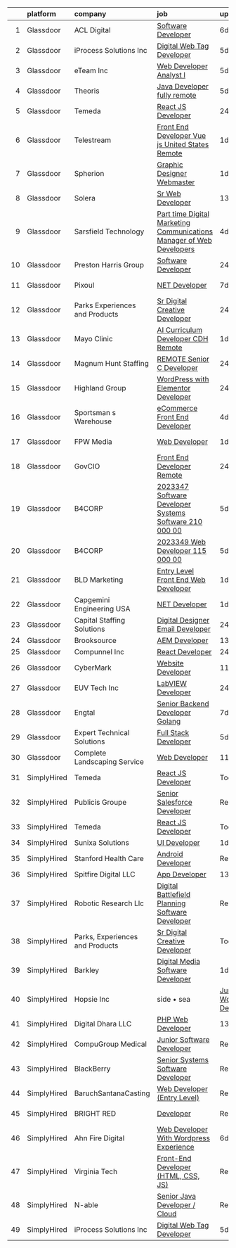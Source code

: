 

|    | platform    | company                         | job                                                                                                                                                                                                                                                                                                                                                                                                                                                                                                                                                                                                                                                                                                                                                                                                                                                                                                             | update_time   | location                 |
|---:|:------------|:--------------------------------|:----------------------------------------------------------------------------------------------------------------------------------------------------------------------------------------------------------------------------------------------------------------------------------------------------------------------------------------------------------------------------------------------------------------------------------------------------------------------------------------------------------------------------------------------------------------------------------------------------------------------------------------------------------------------------------------------------------------------------------------------------------------------------------------------------------------------------------------------------------------------------------------------------------------|:--------------|:-------------------------|
|  1 | Glassdoor   | ACL Digital                     | [Software Developer](https://www.glassdoor.com/partner/jobListing.htm?pos=127&ao=1110586&s=58&guid=000001821a5cdde4ac676ed00c70cc4b&src=GD_JOB_AD&t=SR&vt=w&ea=1&cs=1_b34d316f&cb=1658299670374&jobListingId=1008002706274&cpc=2CAED5C921A5F994&jrtk=3-0-1g8d5pnhc2i7e001-1g8d5pnhti7lr800-cad7520405ef5c2d--6NYlbfkN0Aba5oU64R_O9Kj8y6RMdSSFXuPwn88DcWu9IRDlipDHjxHIIFB0atBqVJ04z1yB3_hwKs7PPcPK15F74wV5vkefRIa5TYBsYqwCJdfIcj1W9zScXkJHKCAiUjR8c_dXd-wwzRKlktDcZUPPEp5iXKin4Lb0g5xQSuvR9-yrJdyYZ8XhDDSqEUP5Kelyvw0bcMKlxx-U7yA7Ie_tQjEMFkHwIR_qDCHwALDV0FJM_Ud4XKAXrzMT2TVsg6SdQflSuGA2uhoMBNiCcqzNDV3UyHLN2tr7XU_NYi-yx9KxnQ9ankIMrnfLfTbFtllBgBLIhvPfYgfizAK3P8bvTpqWAJXDmxqXv8U-2PsNbPnegckFCjFohf8gHlUSRflEOQuApHo0Wsi4B0map9jreBNVHAGrJgIfbknQeG_O9A1PtMKn-uWrH_ET89qokD1K6mrmGHbboK2LXho0976GSAL5zrTDneYH_yNFxB6Pdk3V_zSEjT8cSmGYSRy)                                                                   | 6d            | San Diego, CA            |
|  2 | Glassdoor   | iProcess Solutions Inc          | [Digital Web Tag Developer](https://www.glassdoor.com/partner/jobListing.htm?pos=106&ao=1110586&s=58&guid=000001821a5cdde4ac676ed00c70cc4b&src=GD_JOB_AD&t=SR&vt=w&ea=1&cs=1_b318e827&cb=1658299670371&jobListingId=1008005589210&cpc=451933188B21919D&jrtk=3-0-1g8d5pnhc2i7e001-1g8d5pnhti7lr800-6f2f956706916ac8--6NYlbfkN0ClXMdOKzxJKhZloQKlG1Cz8q_DAteW5cnw8SKM30nsF7L_OYcQ_BEykclkkl4lTMiQeHvrkdvvz2NXatLE8YGyKZkGl7W2MaOtlXVFUKnJsUnz0Q39Vf8D3GCvIZcqExNSAV6Awpi4LBPPWtyCtKZSEesWJNxU81XOlcIj3e1RRgkVx3z8wF0uNRKt6bslm6kbCc2rlroXV_JRdovNQ2Q77JQjmTselOpCUQjA3TWwuest-8IvsLnanxxqykwAIsugrWBTL1wQHwYQQjO7_FqZaLudIbENzrg7uSNiAJnigNYmZIaMehNXuWx1wSnhRRdlJODOqUfCOptgnJkBQTs9r8u7vKyPQvfSt13yJz5dkQpWHYES0oAqhnlGNL1nMf4lk7GytaZcqaeYPDbgH-cqx5JxUDl5p_dsix7PR3iyI2VE-3yIE1WrtIkT9tC0GuSjNi-ne9fNMy0hoxfzDTBFy6zBlpDvQFYmonprN94ym5RyEmFQfZsMTFa7nseuSZrcCESJXJG3lA%3D%3D)                                | 5d            | Remote                   |
|  3 | Glassdoor   | eTeam Inc                       | [Web Developer Analyst I](https://www.glassdoor.com/partner/jobListing.htm?pos=123&ao=1110586&s=58&guid=000001821a5cdde4ac676ed00c70cc4b&src=GD_JOB_AD&t=SR&vt=w&ea=1&cs=1_eb78a724&cb=1658299670374&jobListingId=1008005662591&cpc=2CAED5C921A5F994&jrtk=3-0-1g8d5pnhc2i7e001-1g8d5pnhti7lr800-7803756bece58d6e--6NYlbfkN0BrebvuryEatuNHUHZCAQUz0OnV0ltSPb-mADEOcHGVouHTChdV6l5pkFLEBsF1y4aoCylof6HQj-as2JC6_sB6CWIRrwB2jKL-J8jlxHx-oqnflV8pgu-ufdcNFPRSqAA5jtPphQqS2kYLtRhuFNv0LyvK3pUHRg-5mBNCoODPMlGnoQZyoYMsbTu5Hnew2IiJ0P_usvPzhVjv2Bq05JdjAgsP0-7IRLPOd8c-e4bb6NlEX-2LWkpQ15Pdoq38OjT_koqMBPjtOMJCtXhwqadoobFvl14-sOkhAqGj-aqK4W72pmJYMKWEn3pBpck3VQngGP7lOtoMshO8wKjKFTt0lzsBGd1Nlv3PAqR3iNcm5LZeBsctpjAFeMFs-NuJX0jet2dw1N3amUTGZqn1xUbVy9Tv0IkwPuaUWF6BdiNfws_4TdnTG80Spf20DBW3SREL7JX3yqOZg_YjJ37PplCgBKIS74-DUzNMj8iK-lK5HA4PzwuvCuR8Y1YSPzhRFuNSZFHpgxZqrg%3D%3D)                                  | 5d            | Remote                   |
|  4 | Glassdoor   | Theoris                         | [Java Developer  fully remote ](https://www.glassdoor.com/partner/jobListing.htm?pos=105&ao=1110586&s=58&guid=000001821a5cdde4ac676ed00c70cc4b&src=GD_JOB_AD&t=SR&vt=w&ea=1&cs=1_e86e0644&cb=1658299670371&jobListingId=1008005822716&cpc=BD04BF404FBE42C1&jrtk=3-0-1g8d5pnhc2i7e001-1g8d5pnhti7lr800-f148ddc4f6b0c47e--6NYlbfkN0AuVyNWoyfcort95du_hyKarMpPqm7vaue81pyD6fIrVf6m763SlAWkQ33GgIZXoL45w6Ow38awPUJp4ONleBMWjy1WwvctkFUDfuFAMA75dQMrf5mRPjvT67pDovKQ9es1Nx-3qO97iE0PGSaOz9r7HPGTkJ2XlmUuFxv10cGm0nCm7gb5x-3UaA1023rhZ62vjmnjwH5cyGEzAiAyXBEIw8DF-PhID9qVioa2vSbhEE0HBLY3Y8QcmgoVYc--E3xN8jVBD_Ez3CzBBowSk26WsOSVobbFtEnh22Kl_NJsU6a6efLFTVxRULoPEVPtmSC6wZpjtWumWNZv9ZXwa33W7nBdL_t29ozZ8VtT2ONIpppvJJlGE5SGUc-jrPrv1V5CDgN9us6xDefh23qO0-N-Fb72KRdHgKzxDFy7hBPxXjOpR2mrGISe5C3mqrBoyoH7PR8hYwruEdZUy4L_yv9KxgO9c5Fgygeqv3FZklq6SWJ0WvfHI-be6e_c9MAzRaOjhJUJI5VO4ZcLHy5EzNSP)                        | 5d            | Remote                   |
|  5 | Glassdoor   | Temeda                          | [React JS Developer](https://www.glassdoor.com/partner/jobListing.htm?pos=101&ao=1110586&s=58&guid=000001821a5cdde4ac676ed00c70cc4b&src=GD_JOB_AD&t=SR&vt=w&ea=1&cs=1_1ad33da5&cb=1658299670370&jobListingId=1008015128299&cpc=3E251C7E648E8D76&jrtk=3-0-1g8d5pnhc2i7e001-1g8d5pnhti7lr800-7fea6778d8d634a4--6NYlbfkN0Cdyrb_-SYpjIsC7ShR4LTJruqxAexHI1Km_0W0EzpI0e4uRdYa2eAJs8btTIGmOfMYc0AIGm1oGji9xCD_BIfjoFv7WrSOeX04XFZio3b7X4jjRm4uKTkf2ibFdnFKK902wGA0oBE-4UXjpik8-xCwjIHvwxFNbNLLssPWUSLM7bGAS16chLfRc3-ChYnq_dSk-AwYPW9CeIfSuzZnDQi0fGSSquSHSA2QUOpND82PjYkCA5WM8PMlWNdPvYYJV3uM2dlKsE9DyD22e5qAGHJRYqzE9KAlKfTAkNixtqOIa_mNjhSEFB30ItjNdlXQlB_3__-8W-fF3TtAQ3O2K6jopl2KMLKW0wajyF-XG1KHYlil8M4yYPV3q4A1e9gZHOKSu_4YmGhyF_AOv_iqkRuSIGvQ7G9ePTKy5yzjlev6UNqJH1pSmyOb91rbGOeki6NJa8avP_V_Vk-MAXDIB016DMb-lvkmmvLa4l8tkN_i8s-SRXlLgpDC_kwOAY747JqMoSDIYwjYsA%3D%3D)                                       | 24h           | Remote                   |
|  6 | Glassdoor   | Telestream                      | [Front End Developer   Vue js   United States  Remote](https://www.glassdoor.com/partner/jobListing.htm?pos=110&ao=1110586&s=58&guid=000001821a5cdde4ac676ed00c70cc4b&src=GD_JOB_AD&t=SR&vt=w&ea=1&cs=1_fd85583d&cb=1658299670372&jobListingId=1008011741176&cpc=1CBFC3E34E2A31FF&jrtk=3-0-1g8d5pnhc2i7e001-1g8d5pnhti7lr800-6701ce8eae1a98c8--6NYlbfkN0CnvnrZV6i1JGX1yqycrBVKxG_QbmFGo1hJvaAPDrdCVUf_MFWax3wvN6mRG-EjruZVDD9lyBybnIqCh0HBZqgLJrwCsFCWxCwjx8q0v8td_BK3sKCzxmD2W09qopwivollg7jHY3wJT0nGD1HCuXxOr4CqjI0LNP3LydHRtwmdmKrbKXEDLq1GVL27qGslKMOlwlUIP8mo0YcOq5CZdAMJkg7vkpIhwYUH2Uv6P8MM08klfAoFoFUmrBcOyGdgbdDem_hbOXXKKC88z1umGyirGsrxmWYZXEzGI5dXz-WOKyY74GPRkMTbB4tCig1jla1UA7dwGk8U6xXYIh5IPkuseabn7MakifWLW9GfAlUjhGxJvNC4Th_O-HbLIBAnwLv6-SWAcWvzOz86vnJJ_2rwLTHLoDfQ4Uq6khtQDI-bjjyFvK_eLt9IF9e5u7QvfuYwlvJjjzeIxJZZ_RPQCI3oBx_EMN8kncwVID75nUKFg_xS2l6_B29VM5Zw2gS3jFk%3D)                   | 1d            | Remote                   |
|  7 | Glassdoor   | Spherion                        | [Graphic Designer Webmaster](https://www.glassdoor.com/partner/jobListing.htm?pos=128&ao=1110586&s=58&guid=000001821a5cdde4ac676ed00c70cc4b&src=GD_JOB_AD&t=SR&vt=w&ea=1&cs=1_50cc4646&cb=1658299670374&jobListingId=1008012218964&cpc=BAB9AA3F436D8911&jrtk=3-0-1g8d5pnhc2i7e001-1g8d5pnhti7lr800-899cd6194d7e536e--6NYlbfkN0AScrANnHgJFbylrovrk75_bYZoHSX2PRUZUzkYSLEwIg9nswHQDhRmx4I3g7nvK_9dD2ly7NM5XaMOcjTcEnVTXCxqjnViLEvx-_rlWlU3I1tgcML9NQKYDeHpDxiSdiGz8QIv0xgHLmzGUQk7Brh3NQjSRFgvIzwPoy-iaV33j5gNj3pHSgfoSHVlUJGPPe8DLyKbVPrhAnALChvcgS7yC5scEFm-rB08YvsG5hFhbqgp0blQhnP8Q99cCYf4HllDNV9I3GujPdVpNhaYVKkpQyZNwEd6XWSNN9LGAgoBDR3ZKsHQYqjJkePtsb29KpniPs1fL1wheYV444XUBnw2N-wYHTVdV5YumulOCRDZHMDElvx2wz1WtcJvlYSQFepnU-1HlrH0F-xVJIB-xs7vPAhapXIp_97_VOjURViJyr-V9q5D7DsbWPuyAEO9Ul-p71kMo4uZLjEM2AQ3re6DaPIW8mRqX2DdJJcS35c-hh5Sg5nrxgLL5dbQfnCS6BAPMZBrmuyi9c2T9zO5zPzk)                           | 1d            | Reading, PA              |
|  8 | Glassdoor   | Solera                          | [Sr  Web Developer](https://www.glassdoor.com/partner/jobListing.htm?pos=107&ao=1110586&s=58&guid=000001821a5cdde4ac676ed00c70cc4b&src=GD_JOB_AD&t=SR&vt=w&ea=1&cs=1_6ffc4f7e&cb=1658299670372&jobListingId=1007987446022&cpc=883DC43018083D9A&jrtk=3-0-1g8d5pnhc2i7e001-1g8d5pnhti7lr800-5b7389fbfefaa543--6NYlbfkN0BnmdtavHRRVmL08UDBmNWRj7xuEAUBRrfZsImji_OO5zKZ3dv2WOds_2guY21y8Ac1XUAqFgfLFtDHWRw6Mt8HzfzevIuBNSKZu6WOeBKRsaI5wUgk5Wqz16orwFls3qb2IwbXtMdyIHE4SsTjqHAFwPbdjKjC6DqpoNyMXzydz2DiA0x2EvStTH1O4En9T7om_LLFXNdIaWaQHNyt2NomOxsPcedIbOYCDJramf1w0vmNw6Bbn7aq234_WjHTLNe3RthYtwMm66PykAVmnBCSxsalc6lLdIEpE0j0Rd83MfPSycxSUOLulT3WGRvncRaXSaFKqVYIIZrbT0aTEeQTLmRBoRdREN7ogCk7HeX4AQW4OrHUPW2jIpb5IM4_MvQdX2sTAEJUvimJVJVjvSU1VtzKm8kySXbpTqs3Ngo-iDfnAssfoA8CeWi8I0f8q_Jbdc0vTDa6-TXCtMrDM5anl_rpURJFPlGMwI4w8vX7r6Wk99IsULw8UJz7NVt8BUw%3D)                                                      | 13d           | Remote                   |
|  9 | Glassdoor   | Sarsfield Technology            | [Part time Digital Marketing  Communications  Manager of Web Developers](https://www.glassdoor.com/partner/jobListing.htm?pos=119&ao=1110586&s=58&guid=000001821a5cdde4ac676ed00c70cc4b&src=GD_JOB_AD&t=SR&vt=w&ea=1&cs=1_acd32820&cb=1658299670374&jobListingId=1008007879843&cpc=C4A69CCDBB3B9599&jrtk=3-0-1g8d5pnhc2i7e001-1g8d5pnhti7lr800-f33710e5bbf2b381--6NYlbfkN0DrN2vAHzTYW0-tITaspRABERJ4u5KIVbAeGUWsVkg9JREm3FT5BlTrJQN5oPr-4gUHnTxj0gA2jWlPAxCfrLGaoio9JeOQCH-2_NQVpWj8dpp2iyPo-v6YB7-oRcjaHz2tH1zo21q7VTfc97qOegYijR6eWbdP6m7ZxPUtZZIb07yXrpBF-nFKYkAgil42NAN3-hzbO0WguHbv-5YFfKDrYwSSp5SMpL1wffk7S8MWlOnA5VxWRf2cn6rHv49lPPuKA04qBFJqtisrnYLW6NDqO0O_4TdgkZwPT0JkdhUpKG64SlE2S1Ad749n_ePFkUOb1Mlq6Xsb0Ei9v1y0hx0gtUged7aKWv3ZkTF7BdQ6yLzoCyzcBqEPZNKApxrqJMYBiil9DbusjLP1SKUxqkL-DWGpTDgRuP6mU-zvlTkxEAFunLBHunmYTDREAfsw_II15jGPI2wXRBF99jSKck6VAsrzaosYmm6xEYdQmd51UEPLhPwV5L0f)               | 4d            | Remote                   |
| 10 | Glassdoor   | Preston Harris Group            | [Software Developer](https://www.glassdoor.com/partner/jobListing.htm?pos=122&ao=1110586&s=58&guid=000001821a5cdde4ac676ed00c70cc4b&src=GD_JOB_AD&t=SR&vt=w&ea=1&cs=1_f6a52ef2&cb=1658299670374&jobListingId=1008015046725&cpc=AF8BC9077DDDE68D&jrtk=3-0-1g8d5pnhc2i7e001-1g8d5pnhti7lr800-c119dcaeab9a2fce--6NYlbfkN0AUEe9vgu1yqihqKtXwrKzEg35NUVCbUWKu4QC1ZtAB0pLkYp_FP3KmKegUHUZ5QMf_gayNr4Z4AsMiDG1_ES0lygf2Ivm9TTF71yuzDDs1H0at7Oucxcx7cg--N-0Xpc96FLsGQEMRMKI75cG-RpKhXTuQ8_VlLaH9-LBBxalWs49aZnVoUyTF_wTVh-mRexPkrfo0sG-RyCZADimpVG9Q53N_jNLUYGqLRj4aAuqJW-CabiPF75Ew94C868yl8yyDKi2AZmRmzGuWrCFrP7CrB6HbckZPjiSybidk9YmMdmHFPHZeK6QUFx9mOZ-cRBPU4QcriYUKgtaJ9I5RsXHdpsOIg9MwL4l3prgbnR34QCyAl17P_UjAKNh4ZzdBVLCIKo7mECtu1wugMyYoKqK_9vJCudcF0l8X9aeUiIsDKMECGxqd0mNX-Oszms7akDe2E2c589PyAaDTBnec002FGf0eiR9mUAEQL1vdQoLtj_hpIAqsmxMSU5ot_CMPxOWP_C5P6UvF8wPfFgQ-GQWHOgw4cdCQgDc%3D)                     | 24h           | Newark, NJ               |
| 11 | Glassdoor   | Pixoul                          | [ NET Developer](https://www.glassdoor.com/partner/jobListing.htm?pos=114&ao=1110586&s=58&guid=000001821a5cdde4ac676ed00c70cc4b&src=GD_JOB_AD&t=SR&vt=w&ea=1&cs=1_e99078d8&cb=1658299670373&jobListingId=1008000736160&cpc=853DEF62E69EE75B&jrtk=3-0-1g8d5pnhc2i7e001-1g8d5pnhti7lr800-a1c357e613ff1f2c--6NYlbfkN0DkuNNc9jtp8Paa5ic1vcdzrE97PDvQxS5P2e8AiHduyW_w4tDv6XMzs3_gZDgS5QB1VLbaiLy7oeeEkAy_zDLbLa2f92SixXGDKGps72PAj71fb-D3GXkj_-pHnSkxkoXwN4aAZ-uL40vPcF83pVw3jsG64EhraHaTE58vFtb1sGLMJT-uxYvvm09WKRcIZ98Woi2AvJYw_TNl6DurAtF7_FeGWatULQpibigG3gtNvjAiizfOyRXJbuXnwpu4tKGq2QzTc8w69uzEBFTo8vYoiy2CwTvojZ5PBO0Tl6Zdu7VnAwtlYnl09r2gFkm32HTPkBXn0j928lCrHeJXe8ITfiUacTmJOCWs7yKZNaL7l66ZXyvHJsLXPw7z4CwDRTOnAUotwaqhZK_7fhD_bkKDVEjq2gM7BF1cMenamCvJqn-uZGfc07j8j8ivJw4u5oKxqQWSrSkdyIIhrwFAXYpKOArC8dgzzlvjgghdU365VS-T63hs8Xs_YlX0iIkMrQo%3D)                                                         | 7d            | Bonita Springs, FL       |
| 12 | Glassdoor   | Parks  Experiences and Products | [Sr Digital Creative Developer](https://www.glassdoor.com/partner/jobListing.htm?pos=102&ao=1110586&s=58&guid=000001821a5cdde4ac676ed00c70cc4b&src=GD_JOB_AD&t=SR&vt=w&cs=1_daddab9c&cb=1658299670370&jobListingId=1008014590490&cpc=BD04BF404FBE42C1&jrtk=3-0-1g8d5pnhc2i7e001-1g8d5pnhti7lr800-5a464a066e043e27--6NYlbfkN0DAFTyt7pbDCC2JPO79CSdi1dIb81yjczP5qsKcZIxgiRd1qisRd4re16D_VG3-wzWhZI6mBk9tanzQyF3HQifj-JxA_0YgTwnDD_sIhjDjwWdl67Bk0JRGgeX0Jex6y1T6Bok19n1yphX-5HBDJL92O-kZAT6CFrpZXQ7nrYI_0zkwJSYdfetAR4Lp3Fdv6fLlNz9Tek2p-gvJOV9iovBd16Jh20vx4A1KR7X23B3dwNXVBqR9PcbPQ00CX-F2GIfwWUBS62Qfm9jJ4XPDJtpk-UeJNdIO9QE1kPr2UruAO3LRsRVcL4RKyr_Cs0X66NvDpm_VuN_W1C2BezF8FtLq5vTIRmFQX_fR5N4-6KWhoQ_u38cqrLigdg8HurB1EuKAhxb9G77JJ57s13SI2YsirpJDUxKi7umod_QaI-GDfdNwVCYNHkTNRXG8HI0HqD3AfMj5UXnqsWUdde83k-0S)                                                                                             | 24h           | Celebration, FL          |
| 13 | Glassdoor   | Mayo Clinic                     | [AI Curriculum Developer   CDH   Remote](https://www.glassdoor.com/partner/jobListing.htm?pos=108&ao=1110586&s=58&guid=000001821a5cdde4ac676ed00c70cc4b&src=GD_JOB_AD&t=SR&vt=w&cs=1_3f06a31b&cb=1658299670371&jobListingId=1008011738485&cpc=9C2286EA3771AAF6&jrtk=3-0-1g8d5pnhc2i7e001-1g8d5pnhti7lr800-059785edf06ed30f--6NYlbfkN0DAEceP-M7Shj5_gfKRzkCBllP1lnjH5WM5gyIsLK1tG5I7LeeaiVBc2NmkugE2pFDZXRVeLOfv0IZDpPIxikmR0Q1BC3eU0YfALF3CRTvU4U8EA9bf5p_mBZzQi80c2pC2VhrFTzFe7NoVcR4rr20gcBhKsh03Ps99NGLg-T2OvNj0dg5XycfUH8HJmmD362qc-4Q_sELm4LnRgAa4B62xZxkNmZPFN2lVr3A8pnvAH5H8FsrlVEuX96xSCRRrVS7l2--81apQ-HkDobcMAA8nzJoHSMafPdvzozqnCXtiK0WVMzznVOMdgQheK0dQG5Dgq1B3AuVJS7bkspMk7tgXhUIniOBrVKgl223ZSqYl_MHyrgbuS6s_E0U-nBYizar924S-gps74CmAdZ2_ip7PUyrOlA6HC9qop9JZHvllTWbuZST4obja)                                                                                                                    | 1d            | Rochester, MN            |
| 14 | Glassdoor   | Magnum Hunt Staffing            | [REMOTE Senior C   Developer](https://www.glassdoor.com/partner/jobListing.htm?pos=124&ao=1110586&s=58&guid=000001821a5cdde4ac676ed00c70cc4b&src=GD_JOB_AD&t=SR&vt=w&ea=1&cs=1_70855ab6&cb=1658299670374&jobListingId=1008015552607&cpc=3164FDD6030E246B&jrtk=3-0-1g8d5pnhc2i7e001-1g8d5pnhti7lr800-c36f2ac2615785ac--6NYlbfkN0ApPMyXrjGHNZ4HOtR5bp3hW7-r3UAVomwaSEEjEZthejiI2GQgKcRzJIHTMzzObO_zg78D84URkOlx_95LvsqpQuI_RSfLqH4PpY2fZGWg_bL10E685IXqeHxPAeY3gPtaU4PsmpX0_m0nUQPthk81LhY7LuJ2nOOSU0U7nyY2Y75QtsfdrG6dweWMcpUMZ4qWh1GxipYnWots3RId2s9Ehwym3MF-5y2Rcfq-3eZr5oWRQTGZmbIRLLriKNu5h-2KtbUzbw26DsMiDr_0AFNiDnxNVailTM0v1I3oSyS9jBagT4akI2GkGC28HzMd1a9ECzbRE7d8qovN0KOUKAMF3Wgf9by1m-BSpsyt5UgqRrDL3k_F9VwSVGhH15RVdrb0iHwjvWHhqGqmixf57YpxuEKq5pCk1kPI6pVMfglo_Df2q-s8ZPSCz9snzzl9K07yedLZ1UmqGop3Zc1St0l2Djd4kpHxM3xZ0YkBVhecoy-terecDyKiRPdJPyaaLA-xe1Cjf55JPE-q-gss7ihE)                          | 24h           | Remote                   |
| 15 | Glassdoor   | Highland Group                  | [WordPress with Elementor Developer](https://www.glassdoor.com/partner/jobListing.htm?pos=103&ao=1110586&s=58&guid=000001821a5cdde4ac676ed00c70cc4b&src=GD_JOB_AD&t=SR&vt=w&ea=1&cs=1_c7291be0&cb=1658299670371&jobListingId=1008015130231&cpc=6F63F679962D6B30&jrtk=3-0-1g8d5pnhc2i7e001-1g8d5pnhti7lr800-ef4eac0d25356d1d--6NYlbfkN0CjruJIui4wqNxsWF-wbwb2vDtrW__z22wH44cEyAWwi4L8pzFpccCCg1JrNIE0b0rsnk-QZv53zo6LwWlgitva6B6NXC7dZw2rhjcsjjrZW63WFTjLYo2ZrPSQv4shV4dkbc1ya8X6BXKsGvH1tLZfVe_jd4FG1l_tuVK2vs0quqSL59PxXtYwEhjrfFcwmvTMyYRAB-IenFiSff1gj6iG8sGtET7tac6V6pQIPKaz52Jgz8eA6V9z4MwsWFReKE9SJcwVnKPq1ZDTVh6Z6OV1V3UYwJCUFn9O5h-F0ZQg2ug6lKvfD-0RHO7CTgFvvVLeiBWMUg4Uk5gUkxn0pe8RLdfRbyJTiYa_upZedmnYFTBj6jjF7Faf6qtv_X5HUC-zsDafgLICpF2TEqYnmM7hE-TdPezN_h-c2d4Xmo6-cOu_CMruJ_BR6AyiURo1bIMQMYbhAchO9ovN3wYyLn14_DbokhEtphRJBvsL930E6vYsVcFh1KL9dn16NONjfspssGWolV9lNA%3D%3D)                       | 24h           | Grand Rapids, MI         |
| 16 | Glassdoor   | Sportsman s Warehouse           | [eCommerce Front End Developer](https://www.glassdoor.com/partner/jobListing.htm?pos=117&ao=1110586&s=58&guid=000001821a5cdde4ac676ed00c70cc4b&src=GD_JOB_AD&t=SR&vt=w&ea=1&cs=1_d3507ea0&cb=1658299670373&jobListingId=1008008436431&cpc=FDA93C03AE7AED37&jrtk=3-0-1g8d5pnhc2i7e001-1g8d5pnhti7lr800-d84ac5baf96003e5--6NYlbfkN0DKUHrRshtf2Z2flxcw5_URZx8pLRlktozv2mDSF377pEgw6BGmYB_XFGd6Z538vghxPXASPuNCE4iQldjYftja35ZFdKUf0wmk-WNi2DWDF9fYgy26u_LP1HXUn3HAQDPzXr51VwIaTdnVszHY7R6xyfx5Q9ovREnzPqIewEZ3B6VIcdqnuEg-WM32D83jN_7YVX92I4osScJR3h7VMj3ZdWqrMlL-qn5VMOhEsV096ce74g2k_X272j-DSTJnZCwqeS-SwLExcl3EgNON4SU51_MV-VM1EW2H-k4NH_jGq5rK10Rxmaa24fpQ5_Qegl6r_7PcYoL4DOWwS0FsJTI0K3zr56jhIaOOp3yiPtdw2Fe4Mw50I93et_VjuY9SSDiAzM4j9--RPMagXNs8QOasH87ey_gFipB2OpKOqziVFI7ze4MUGuFBANGTncRlhnhDI-j9o7UQ_2Q1qnSBqX4USYUZxWIIkQCkRXVFVTCWVtxAPzXY-Cljtk6dw5Hxil8pdDvHehyxWA%3D%3D)                            | 4d            | West Jordan, UT          |
| 17 | Glassdoor   | FPW Media                       | [Web Developer](https://www.glassdoor.com/partner/jobListing.htm?pos=112&ao=1110586&s=58&guid=000001821a5cdde4ac676ed00c70cc4b&src=GD_JOB_AD&t=SR&vt=w&ea=1&cs=1_99d1adf3&cb=1658299670373&jobListingId=1008012300630&cpc=B576E40E3A51D23B&jrtk=3-0-1g8d5pnhc2i7e001-1g8d5pnhti7lr800-698f59ed5e0a87ea--6NYlbfkN0Bo_CM2a8GgFIiw_-9fb5ug3xmG_MFCzpxBl7ntROtVZVdEVkOeNu6_Ebv9sqRtnMm_y0JPbqHRluum5nuieu2K_PvMQbBz4GLEgEA6XzVf4qVt9qWNLjWsT5sCaouE_6pw7WiyTU80b_P6aXEbnim98d79oO7WORVOBbxzFC4MlPBAT5HM8wTLBLipzb2_UL0nQc05QcNEREe9yA7QBKeBnMMffe3YDfeaKolRi_uD9QyBo_U-PmVZB6bXHY-D5331ZNejSF44b6-qaN4_80jVEVgXZVp6mNIMGMdoethCBOtx-3DfHRBdiB9GsuL2h0VjqwcnwQemYTdGGLeiFvlgMnS8hK5QBgovOdhiSLyvWNOuvimIyLMJEzjSQSmC4LgKXexwHsqMnlPAAeUvZrNsPZQnzGw2l_QT11qEEtzxRRl6ZhsQ9X8aYnVmNdOKLGsDzd7yALp6beC-MspoAGEMzqboZqQtd9Y-HyMHyjnOOObLGveHOM3BUGStNvRlZoQ%3D)                                                          | 1d            | Springfield, OR          |
| 18 | Glassdoor   | GovCIO                          | [Front End Developer  Remote ](https://www.glassdoor.com/partner/jobListing.htm?pos=115&ao=1110586&s=58&guid=000001821a5cdde4ac676ed00c70cc4b&src=GD_JOB_AD&t=SR&vt=w&cs=1_6ebccd96&cb=1658299670373&jobListingId=1008015854953&cpc=4B86475FAF393599&jrtk=3-0-1g8d5pnhc2i7e001-1g8d5pnhti7lr800-667f69020e3d3f33--6NYlbfkN0A1nvzNsvV4qyCy1GhW1Freg0uBINZ7OaZ-2zU4Ex1TXTqzZBkkuwHUK3v8PptU9X-chATu1Oe0lyNZrwwtyR2aLt-xGQ9VhflCuJKOg858vGoV6IjMjf6pfVcf0U6yAv65os1g5077xqGC6gdld44ixsxwlB56NjRO4yktcgzz4pAtXFoDQNh06j1AcA_0dQKvsygGl2kR5faaOI35p1KqjQpQJjb0XwmK-TpfkASdlcBdeAK03LjUEvK1c7uCop_0R5cBM9pffcTld8WbxQcJbPsrqsU5J8jC9WROgGLZL5ErgDtHfOn1SJL6DKqBvaBCI2kuEUOvxb9lWCAUAayVDQXZBDG3ZKuVnl_86AyhWZaxKR1XHLgFk8MhWOc89MK6wqVTQxG2Uvszh_Ki5I2HC7XnD7z8HOUtvWrlfLF0xjLhDl4ZbN70cFMmlMRe26X1J91R6uObQNP8k0Znzxfote5iefbYiP_maBryo3VJIBETxoMFz78Y8yXqzrdDzm5DelDxnc5OOg%3D%3D)                                  | 24h           | Fairfax, VA              |
| 19 | Glassdoor   | B4CORP                          | [2023347 Software Developer  Systems Software   210 000 00](https://www.glassdoor.com/partner/jobListing.htm?pos=120&ao=1110586&s=58&guid=000001821a5cdde4ac676ed00c70cc4b&src=GD_JOB_AD&t=SR&vt=w&cs=1_b7ebb5ac&cb=1658299670373&jobListingId=1008006479570&cpc=47CFDC01B3F81FAC&jrtk=3-0-1g8d5pnhc2i7e001-1g8d5pnhti7lr800-00eb874690007388--6NYlbfkN0BBcNHvdcwdm3ewH9kjvka83ftEJjxlat_DdA1S80VRS6k0mxP7wnwmAsSRP66qfkx-3pDXhOYyttdqB5PgAxI6v6c7tivLq4BMrZXmQgYG1HqqJOyZh0CKA4ooDT8DjPY94UVNrn9s7WzRVwkEw9HMJe_iJEXfwdUJ4pbkFJ_kDp7V8rYG1qmLe-wHIHE43SWSRrFuFPzp1hD73JBMF_IljdyTWsm9NtVtS-z7_szsxkked_AprUtxcP9X_gkEh8Gy6R-I9TiOszEhqcKzZr2vwnUB69fSPZwREOay8FrHRaoPSfzDa4hw2d7axEQ3fcLWEoPOpP9IYau-PmeworDy-ElUtrVrxcF7wiKA9dIaLLbFaRIf7sSzZw-7MN70KG6el6hUVq6Gkr1GQrYDI8ontGBf6LttgH0JxYmLf9JMO1GufTJ1B1O-1YDh8uqsqZYbkxRbo3-R2KaVFnZCHG96K7chGmC24p55DIp4eTs-Sg2ZIYCOcknCfN8O7HsluLktRIddmDye7D96djZvGAp5) | 5d            | Dulles, VA               |
| 20 | Glassdoor   | B4CORP                          | [2023349 Web Developer  115 000 00](https://www.glassdoor.com/partner/jobListing.htm?pos=109&ao=1110586&s=58&guid=000001821a5cdde4ac676ed00c70cc4b&src=GD_JOB_AD&t=SR&vt=w&cs=1_50e96db0&cb=1658299670372&jobListingId=1008006479560&cpc=F4EED0218A761C36&jrtk=3-0-1g8d5pnhc2i7e001-1g8d5pnhti7lr800-fbdd4b4e1a2cdf18--6NYlbfkN0BBcNHvdcwdm3ewH9kjvka83ftEJjxlat_DdA1S80VRS6k0mxP7wnwmAsSRP66qfkx-3pDXhOYytuEO3ZAnUmr0v6F89JRChgeVH9UWbWZeQ3Df5UKcvEILTfeMaVxF7eTaO1Bd-ixK3_uP_4SlowSrP2f3K6cCO3f8cqfwfFIp8RKMKusWTaFVhJwcdw0VUGszm1X-W6Qep6sJdibyyYgH4sjAcdH4d0PWrzw9l75Jtid_U7IrbQdGAlWZc2KA_7LVtVxhPrQqepoSRxRDCqnjeHuwOej9AIbNDLhJJSOVeqMNzJMC1BmFapwmUzeTCStPXlg4X6HMiSrgpXoPehHF7WbrTq3DY92H_9Aw2HIL0UmO4c-UWkqfMQ10TAIUe9DK5uIgD4M_bc6ENPQmCP2SY_YpOTS_CCphDrLIcXXYI781kqZBP8c8HOC5E4CNcAzaLmw-QMkpOHsvp1VK93lrZZLJRJt5rgi587F7zGMbltl_QRmxp0Kc)                                                         | 5d            | Dulles, VA               |
| 21 | Glassdoor   | BLD Marketing                   | [Entry Level Front End Web Developer](https://www.glassdoor.com/partner/jobListing.htm?pos=111&ao=1110586&s=58&guid=000001821a5cdde4ac676ed00c70cc4b&src=GD_JOB_AD&t=SR&vt=w&ea=1&cs=1_bef64804&cb=1658299670372&jobListingId=1008012364122&cpc=AF1E4A3695F490BE&jrtk=3-0-1g8d5pnhc2i7e001-1g8d5pnhti7lr800-1c1216d69f1b04d9--6NYlbfkN0ACTeRvGRFS6hadW-07x_K1RnsIE8OdH4tufuZ5eRAiXjEXEFX9SmNejkInUHxPWSsf2gzzguh1zWrmu8OPemn-2QXMOq_mux50CsUv0S0zJDVRGqsANeCdY-nMRPYJgme20pJWtxKuiSHtlLecLpyGEtSIFS0MJY-nJZ-xdzz646Q-E_qPrDrOc-dBUAIfqNpnBJFPKIu5w124Av-YJx7Ws-zA4lQwlZS0h4m504UPCUOmuriqHKnCE17lVorKUi_e45h_cpK5JC-IYiQ73GyNlW19zEOmEm6K0ErMOhK0KeyH_aqIa1VkSG58D2hz4pwZ1G9oJJ9wjb_fTeKUk2q-nlmh7yw4GL6aXu4TxcQzkWC4lHbtFAfFkOnGLvosfVDtuQtVBf3-0cwOXlp4laaK1Sp1qlPT0cgQpb79FvQ0tpv0cwPOUBgFMhGQINfSomXhl11b-ijEz33pR8hrjw7f5zpitYakBRujnMjMIl5uaZHzKMHB0sLmWkshOQ6ABcSDnXUtMUWJmugbybzKVAyK)                  | 1d            | Bethel Park, PA          |
| 22 | Glassdoor   | Capgemini Engineering USA       | [ NET Developer](https://www.glassdoor.com/partner/jobListing.htm?pos=121&ao=1110586&s=58&guid=000001821a5cdde4ac676ed00c70cc4b&src=GD_JOB_AD&t=SR&vt=w&ea=1&cs=1_00d4f63b&cb=1658299670374&jobListingId=1008013038265&cpc=A0032DE20586B9BD&jrtk=3-0-1g8d5pnhc2i7e001-1g8d5pnhti7lr800-6946246efd6de6ef--6NYlbfkN0AFPWGUWd9WogocUMPMJGIIN0itgsMWMAh4xI-EBuTuD3X5zBENxvz7XDSeAQCv1bWkLCLxaH28w5ST8TgseSjM1vShbROzIQYfIww7gY7VsnorzXcaT8taDkCMQsU55a97OB0BfBBxx07crTfrb6VZe7UJn1ttaXOWkGK9mPUEH7niHcsZ-ZJLqp2TTgbGNspDH3wXbssAi0O0_x3NFp7vrel5VgWRnh1cTgmW8pYecFNAntDF9RsdY49x6VWrtZynxd7W9KhdvSP33chgRhbYqPXe1eAipgdbeKW_8tZ38NTL5wIPtZScDXRZ0G0DIdHxOM7BnDHIQcJLNmkJpUIvEvXwPcgzMw3iTVIM1oLimgjTnrF_ndfEkXLYjdsXnJNWvwMI5vtGD3D_iz1D3AHKBJbjZntlPf-AS6qVwFdKe8xaTjyibbz-3z4-uVdBZg_mf5NqFQAbw9NAzhZO1zMkwcbtTjOzdEMzivmkuK9NxHtug4-Hs0SPnQh82IZIR6M%3D)                                                         | 1d            | Remote                   |
| 23 | Glassdoor   | Capital Staffing Solutions      | [Digital Designer Email Developer](https://www.glassdoor.com/partner/jobListing.htm?pos=126&ao=1110586&s=58&guid=000001821a5cdde4ac676ed00c70cc4b&src=GD_JOB_AD&t=SR&vt=w&ea=1&cs=1_fecb4e06&cb=1658299670374&jobListingId=1008015109564&cpc=F41FEAB56D215062&jrtk=3-0-1g8d5pnhc2i7e001-1g8d5pnhti7lr800-e2945ef97f9a710b--6NYlbfkN0AHXq2vAVwR3IH7wgnTMdWCa3HguypIXx0DFudX-u0zu6XSU0N9gDGCMsnO9yvyAfNsImyW5OiVm4UXy2tA8EhmMEejYIs38rFxt-dVRbApLCGA8C08tzHHuxT7vLg41MB4DO3rPD4YNELdS-kkTs9axv_nboYMbf_NbAqM309ASznQ4aKvKxoc9iEfPB_fPSkNIsLNR5WABE1g44zj1tenRLw8QN722c5Szhrbag9G6V1fpMbBUDO8uwIWBjQpeDghfMrrtgC_F1wC_OUMfPFHT_2D2drGhst-eJaOBJUGlmShneqOXnjw9VeJO0GneJ-zeqTP8YLPQ9ROEXrGKcBaPSfBiW_oYaPKOrjVkR9M4FbraP1FRAZMgg0k4d4bWv1Vn4UFLgNY0aPXfI2m3T5uKa0KMAoB1djz_zc5MrGYQ_N-Yp0_dnR7PvIfqcHF1tcfagprdiWFrl7bHi3TgySXCi9CSHCO22KceWo-EMQIeOCO8EFgFccalbeXGwtCpttKdPDO7gFGwXcfCMtVisbj)                     | 24h           | Bolingbrook, IL          |
| 24 | Glassdoor   | Brooksource                     | [AEM Developer](https://www.glassdoor.com/partner/jobListing.htm?pos=118&ao=1110586&s=58&guid=000001821a5cdde4ac676ed00c70cc4b&src=GD_JOB_AD&t=SR&vt=w&ea=1&cs=1_c11e7f88&cb=1658299670374&jobListingId=1007987991503&cpc=61B26E8FEFFA679F&jrtk=3-0-1g8d5pnhc2i7e001-1g8d5pnhti7lr800-2c552b039079a909--6NYlbfkN0BhNN3PPgKPbTMZB0Y0J5JTZS3FnMM-ugqbblX4_m-srDJielPNCs_lvQXXEB0CV7NXLPJLWXFP-zrXdQL0t1iJWtQZ36CbI7-e1Wihu6AZAXqqGGdxAAcJ5kN_3xISZauGJ88mJb1iq1jePLoFdx67Jlo43eUy09kms5jNz-EhvXNqVgKgb8_RAh_EE0MUeYmWVQE2e4jOHqDwqaKt9iuMhXAJy7YQZnDgyMIQfczm_ijzyU7hnjQiZxpbaA6W9RbHX8UYpkVSKDlOVsWh2DTAemnwc89oy_RNuokk0h74GCup6uyozGG_tKClKhXmihSrBNIoJrtGXhMbjaXxR3TnQk5zpaySIHcap1M9zfV4_uFyV0VwtM56rJlUVDHiw51d6Ehdko2ru63rBoxEFlE-83HVhi_TEw-rScIBgBvAiOqHYAlYLIFQ1Vd23iWF-CduesZ2N-OVqPjAOMpvHVPHmu9WqqQmK7iRxJ_Ycpo6gW7nKaPN0NyD4orurGqkHKZjd4aKQikqOg%3D%3D)                                            | 13d           | Remote                   |
| 25 | Glassdoor   | Compunnel Inc                   | [React Developer](https://www.glassdoor.com/partner/jobListing.htm?pos=125&ao=1110586&s=58&guid=000001821a5cdde4ac676ed00c70cc4b&src=GD_JOB_AD&t=SR&vt=w&ea=1&cs=1_fd2ed42a&cb=1658299670374&jobListingId=1008014623302&cpc=F41FEAB56D215062&jrtk=3-0-1g8d5pnhc2i7e001-1g8d5pnhti7lr800-b8d199379614807c--6NYlbfkN0DU7hgtDhmC-fI0i-N7DqaBmluWfFdS70gHoSazL13xmbT26ibKp5WnUgTphwUxDgxV5-hHQVG4clfHvKl1rkXBLIN-NHLAjWq7zIgFoAPr4FRKaAjzcR_sxEa0rZnQUiSXUtwvZpzVsi1dKgLeDv7wI66SI2bLv8tSoMHB46FqRgOOyXNOyoEuQLydvG0qazIWMztTgT_cKI6wEP5HZfRD8nV2VfBRJeSmwy4Wn6_PyH8543yehyQ5Rh9F0MbFFNH8mRlwk6LeTgwtsa5ZbemDtV6UgiPOy96X36x4oNxe-WGk8B4AM1OS9JyjTlunUihlBTaWU0HWrl-Sys8GDCxp-OIzg35B07mqd1abSPUW-y_ApYp3TnfOL9FbYfSJiDvHoXTnZG50JS7haFCaCV_g4pXGgBvRGXLoWsMXgkbZ7JWdsSY7_PxshoNfW-RhmVDt3oMrAxqP846X1QAjLZhvr0hIDRYbrkgiBpImSSEo2jOuqhwqfkuZDbVf0xMn0dRiDRJhZpILuw%3D%3D)                                          | 24h           | Remote                   |
| 26 | Glassdoor   | CyberMark                       | [Website Developer](https://www.glassdoor.com/partner/jobListing.htm?pos=113&ao=1110586&s=58&guid=000001821a5cdde4ac676ed00c70cc4b&src=GD_JOB_AD&t=SR&vt=w&ea=1&cs=1_32c9dbf6&cb=1658299670373&jobListingId=1007993499492&cpc=40021B6B9FB64F38&jrtk=3-0-1g8d5pnhc2i7e001-1g8d5pnhti7lr800-5cf106f655cd9fe4--6NYlbfkN0ANIbb1xTttE9EFyQwziEYLWqBlt2uoA1ekMm0BBvW-U2nG_TsVICFcgVbiDxT7pFZOkEUqn5U19W9mf2VuXVyAoT4MCV8DSv8zgXgQ33Yua0W_wrOIF7eIdvvQ9eh-1P57PYrTLbzvILahDuCFxYbm_XD2lVIgnCn_q7rvu5VCO-c_p0g-YUfaTleoolTiL3Bp5Pp2B7JZN1cRgWtHPB5iEd84xaOr3d34eqUN2PhfnNFFhrsIrvFqetHKS1yTX6DUYP8oz4CJr3x41RLtWhcrnkrwxfe-_Yz31X-ULoMg3Uvq87aKjma0FpEUnTpC_KG_XicgqrmK63YY8f6flcYhKNyKT_srsBtV0U3PpUaQMuA-cVqhJWXTzQbruoWViuRm2e8Ka3arO7XUJdxNbNqOnKRk2UVXkIf8ur4Kk78xmZJ7t4voyFfN9BQgyrGOesdad6_Dw836WYJmiZTKVt05tPIqSb4ZGeESN6vEz1hL_kqy-41C106kgKOy0kivDzQ%3D)                                                      | 11d           | Phoenix, AZ              |
| 27 | Glassdoor   | EUV Tech  Inc                   | [LabVIEW Developer](https://www.glassdoor.com/partner/jobListing.htm?pos=104&ao=1110586&s=58&guid=000001821a5cdde4ac676ed00c70cc4b&src=GD_JOB_AD&t=SR&vt=w&ea=1&cs=1_ecaee76b&cb=1658299670371&jobListingId=1008014690071&cpc=88BA482E144BE5C8&jrtk=3-0-1g8d5pnhc2i7e001-1g8d5pnhti7lr800-3535d31f70b57f25--6NYlbfkN0C-0mVsqUi8UWI2rK74saMGokkprZmNol1uWcnE1kkKKPfeDeMnZAGfya4GHS2uefqKfMIrWy6d6CXbEQ8gvzM_mBEBbQlCkhkBywf-IqdAuhVYeR9F4aa8g9Ye6bxcYg0K0YWcwrFH0M7IkQj6McXGoz5zpjCTw-tCbpvzjXuqfZHsPtVT-Di2oMa7b7OSLKCJHwJtENaDnohuoDpLMxAGLevXepAXcWRaCsFbSV8BqSXn1l04A8sbNFGx5hnlUKuEUgqf5ujawyjN46LSmPofhV81Co_MzufslPg9aqbqTFLRi2nP1-cqcJFNoyJxjen8RQecAFLIAwFk8H-vwWJweAMFa-4972xqbSD9KZg6iDUhQukjKXvSCV_0ma1_oPLnd3UgQYPVlXMXLAZItLlQjTH77TP-g2qZ7HvaJ5xm_m7FiAQc_GEvGYBTargvxYpVVNFb4cwv43dilF7lGkN9Td_ii9Q_c19vsgi7TD2pAoQ62Jf1uE7QHxPtt_Q8HKD3a-uSBn9Trg%3D%3D)                                        | 24h           | Martinez, CA             |
| 28 | Glassdoor   | Engtal                          | [Senior Backend Developer   Golang](https://www.glassdoor.com/partner/jobListing.htm?pos=129&ao=1110586&s=58&guid=000001821a5cdde4ac676ed00c70cc4b&src=GD_JOB_AD&t=SR&vt=w&ea=1&cs=1_ca7a7c06&cb=1658299670375&jobListingId=1008000157038&cpc=F4EED0218A761C36&jrtk=3-0-1g8d5pnhc2i7e001-1g8d5pnhti7lr800-a584cee9ab1e2fd1--6NYlbfkN0B7Z8t6fEMDh_BTkcJVPNJicKvZQEBTy5HSwyHa20ewqmyfWNXjNsfvmtdqiCQm-EwY__TVhlCWAIVnnm7ReWMOJBAemcO_C4amae4ZIBv98KVyFBjcw3fCMKlMOeYctRQmCUPPc-e2HfxfrPtWbhsI9ia_pWBoTWhpcJKyUaM9LpEXT_97QKvanxFvUQ6q6nJ8NgNNULIwtogZKtu2CkGRT895Ji5qMgrPeSzoAmiy1PVchBxQDfy7KPhScCyaOI7xSwi7MnpqsC3PREx-0jOphpQGaoIUTj7EN_LaREaKEG5_PGBDyz9Fiubpazl3BkDmPc0f7tfOhhp3-yu5hEmKri8jgKKF0_dTYmYzE-jQDs2-Qwih73t9PE1GHry5YWnm-OEdKQYWFE4fCFQcUtggloeIR3eAyHylECHmppDbr7vu0Ju1qNFGFb68O1u1fL9cWBWn29-YaY5vowqmW8FmiAIoLeVTCNWgBWji6hyt7t-pb30h4BYDGso3BPYJ8xs6kRRnoLxOf96JiKdY6oFR)                    | 7d            | Remote                   |
| 29 | Glassdoor   | Expert Technical Solutions      | [Full Stack Developer](https://www.glassdoor.com/partner/jobListing.htm?pos=130&ao=1110586&s=58&guid=000001821a5cdde4ac676ed00c70cc4b&src=GD_JOB_AD&t=SR&vt=w&ea=1&cs=1_e7e2dba3&cb=1658299670375&jobListingId=1008005273140&cpc=44CD5376B8534B8F&jrtk=3-0-1g8d5pnhc2i7e001-1g8d5pnhti7lr800-2cb2d0b1005067df--6NYlbfkN0Co5wHOooJBt9erdaJMrMbfxrN9sWQ--D72Z30twe0GLOIjOXSoWPfOO6r_Fk6PQSBQbRJL42WPE-4CBBUvgJHsUuzKlgqnFmqQ51Jci42KcdWkvjydS9CDI5d8RKExDU_sTJcT6hsQ6ZTkgwsFGoNuh4eEYB0N2HQg6uvLleFjA-HweX-MdJ9Q-BS1PguEDudW_YWqiPNYlxjUmeRDTgvmPRX3fuvlzjpF771v3OxZnKSjhPDFcsTURpoTFFEHUH7tNrdQpXTjm5Y6bAHrCDoNNmz6u1AepvSxp-drhGxk39E6XipWZdZN-GN1tmIYAkmcS8JmEsE57iXlWkCaL15EOd2vOS5K95DeFGiBfna3G5x0sON_8FRYvsrcAONqOnNq9BGipZt6eldjGc-c59mRbKzTTb5qnOZHK4mNckZemN9ITh_GzVmZjo8Zqdf5INwA2aC2BnH6aJ22mG-GhTk0j0sVOgwHfpnw6CzQ7sLxAR2J_Lr16kh3VnVIq--xhg8ZsnOdUtzaGQ%3D%3D)                                     | 5d            | Remote                   |
| 30 | Glassdoor   | Complete Landscaping Service    | [Web Developer](https://www.glassdoor.com/partner/jobListing.htm?pos=116&ao=1110586&s=58&guid=000001821a5cdde4ac676ed00c70cc4b&src=GD_JOB_AD&t=SR&vt=w&ea=1&cs=1_9bc9d92f&cb=1658299670373&jobListingId=1007993215564&cpc=C5F9C09AE97B3D2F&jrtk=3-0-1g8d5pnhc2i7e001-1g8d5pnhti7lr800-6c763927133f8acf--6NYlbfkN0DZSNLqDqFMsJas2_oByf1z19lQwc96Sdc0LnDByQBuWSfvqKo2aPh6DBWfd5huZ99LR_QAJi33s04gPuZujfpeuiKPqaxqRmLseimxFM6hsgeSxiT5_Ru7pAFrV3XLStPrvFQKmgwMEPGVMVvj9NGIhDHl884waIa_nRkFsKNseGBHJDg21KR8GQZbdiLJUY9JYH_JheDKwT4GRPV-Vmh15ykbZIBZfQw1EJ7VOpzHMsFbjI9dNL_LvkollrzwGu3CF8HUzy3deIn2HP-I6GqX_YaaaMFiUp_mNu6dds9d5McVQUelBkgYGI0QM2uzpWe2XidhXm3mhjqziM_cOj7E0b7uLgEoXfcCnYwyHYSc6dsIrVaA4F6Xd5hi977XYWhxB0U-4vtNdVuzhAfffbBnRhe9htayH0nqdZT9USHD1p4dXcgKfrNRoG3KemUEz6Pg9mtvI-F5TbIPYUJcNJdUj0JSOR_p0FyngrXir3OmcqE-kgTTza81)                                                                        | 11d           | Bowie, MD                |
| 31 | SimplyHired | Temeda                          | [React JS Developer](https://www.simplyhired.com/job/j5UcdAR9jzPMO0xbmgu3KwWWlx80jLa4ozQErFK8PTjPpAWDTbCQfw?q=digital+developer)                                                                                                                                                                                                                                                                                                                                                                                                                                                                                                                                                                                                                                                                                                                                                                                | Today         | Remote                   |
| 32 | SimplyHired | Publicis Groupe                 | [Senior Salesforce Developer](https://www.simplyhired.com/job/Qu8ZlsLrg7i00KANhgp91bqARxfE-sTdbJsPt4FZKL87X-IWnzw6lA?q=digital+developer)                                                                                                                                                                                                                                                                                                                                                                                                                                                                                                                                                                                                                                                                                                                                                                       | Recently      | Seattle, WA              |
| 33 | SimplyHired | Temeda                          | [React JS Developer](https://www.simplyhired.com/job/j5UcdAR9jzPMO0xbmgu3KwWWlx80jLa4ozQErFK8PTjPpAWDTbCQfw?q=digital+developer)                                                                                                                                                                                                                                                                                                                                                                                                                                                                                                                                                                                                                                                                                                                                                                                | Today         | Remote                   |
| 34 | SimplyHired | Sunixa Solutions                | [UI Developer](https://www.simplyhired.com/job/AQDPNS8u-h6EOUds8cHLehIqZCVpwNipr_yQMf5KeqVAoVudYx6_8g?q=digital+developer)                                                                                                                                                                                                                                                                                                                                                                                                                                                                                                                                                                                                                                                                                                                                                                                      | 1d            | Remote                   |
| 35 | SimplyHired | Stanford Health Care            | [Android Developer](https://www.simplyhired.com/job/bixntMy0ujDioU4BjtZEEvVL_r_XDW95SQ5woSmxcbcU1YTvBsekZQ?q=digital+developer)                                                                                                                                                                                                                                                                                                                                                                                                                                                                                                                                                                                                                                                                                                                                                                                 | Recently      | Palo Alto, CA            |
| 36 | SimplyHired | Spitfire Digital LLC            | [App Developer](https://www.simplyhired.com/job/LsxVycD1N9c1ABN6Ixrk-YRzD9FXHT9TisMT2SF8JrAZiDrg5KtAVg?q=digital+developer)                                                                                                                                                                                                                                                                                                                                                                                                                                                                                                                                                                                                                                                                                                                                                                                     | 13d           | Remote                   |
| 37 | SimplyHired | Robotic Research Llc            | [Digital Battlefield Planning Software Developer](https://www.simplyhired.com/job/uxo8U8O3SsQyk042tb3jw7PYybX9tQdrBCVCeY8QdugI2CsOsamUVg?q=digital+developer)                                                                                                                                                                                                                                                                                                                                                                                                                                                                                                                                                                                                                                                                                                                                                   | Recently      | Clarksburg, MD           |
| 38 | SimplyHired | Parks, Experiences and Products | [Sr Digital Creative Developer](https://www.simplyhired.com/job/mmB9MRleBqJH88IoJQ7WrzjLcwp2e6-AWbSHve2g7ziVrZ7NKlEQOA?q=digital+developer)                                                                                                                                                                                                                                                                                                                                                                                                                                                                                                                                                                                                                                                                                                                                                                     | Today         | Celebration, FL          |
| 39 | SimplyHired | Barkley                         | [Digital Media Software Developer](https://www.simplyhired.com/job/IYptK4OSskIHhUmB_JRbqNB_lxk9JIiIs38cJObspgn6owYQ-E7fwg?q=digital+developer)                                                                                                                                                                                                                                                                                                                                                                                                                                                                                                                                                                                                                                                                                                                                                                  | 1d            | New York, NY +1 location |
| 40 | SimplyHired | Hopsie Inc | side • sea         | [Junior Wordpress Developer](https://www.simplyhired.com/job/3rmAAAjmnnrc5Q6do6MbiHoRnK3GYBBXAjKOMCD2hP26VKI7OVcTjg?q=digital+developer)                                                                                                                                                                                                                                                                                                                                                                                                                                                                                                                                                                                                                                                                                                                                                                        | 5d            | Remote                   |
| 41 | SimplyHired | Digital Dhara LLC               | [PHP Web Developer](https://www.simplyhired.com/job/EbdN2wFjaiulzr1fvZ2fM_qUvXFz35SrJDN_WDaCj8aZZim8cF1cBw?q=digital+developer)                                                                                                                                                                                                                                                                                                                                                                                                                                                                                                                                                                                                                                                                                                                                                                                 | 13d           | Remote                   |
| 42 | SimplyHired | CompuGroup Medical              | [Junior Software Developer](https://www.simplyhired.com/job/u2dezINCTIaZR50zHcQ-T57n5Dtcmr9JX4ox1hHmdumHfcc2s7plkg?q=digital+developer)                                                                                                                                                                                                                                                                                                                                                                                                                                                                                                                                                                                                                                                                                                                                                                         | Recently      | Phoenix, AZ              |
| 43 | SimplyHired | BlackBerry                      | [Senior Systems Software Developer](https://www.simplyhired.com/job/PhJHZf4I2K7OhS334XumQNOqsGrTyQmExnRVoXbzH4weqXLfgLL67Q?q=digital+developer)                                                                                                                                                                                                                                                                                                                                                                                                                                                                                                                                                                                                                                                                                                                                                                 | Recently      | Novi, MI                 |
| 44 | SimplyHired | BaruchSantanaCasting            | [Web Developer (Entry Level)](https://www.simplyhired.com/job/qCWU0h2n3bUnFfCNfUmWRcb0Ru-NXZg3zCEqYc-bTbeLPQwqhr9zBg?q=digital+developer)                                                                                                                                                                                                                                                                                                                                                                                                                                                                                                                                                                                                                                                                                                                                                                       | Recently      | Montclair, NJ            |
| 45 | SimplyHired | BRIGHT RED                      | [Developer](https://www.simplyhired.com/job/hdeVbZr5kzVLNPIDMQHeMAx381gz2yVR9yWmTs0ZpN40vvNSpocRdA?q=digital+developer)                                                                                                                                                                                                                                                                                                                                                                                                                                                                                                                                                                                                                                                                                                                                                                                         | Recently      | Tallahassee, FL          |
| 46 | SimplyHired | Ahn Fire Digital                | [Web Developer With Wordpress Experience](https://www.simplyhired.com/job/ZkgsKaAzDwsJPfpWAEtE4ibv2XJTFoZT-Wqb5YvuOG2AWtlFa6Ya6g?q=digital+developer)                                                                                                                                                                                                                                                                                                                                                                                                                                                                                                                                                                                                                                                                                                                                                           | 6d            | Remote                   |
| 47 | SimplyHired | Virginia Tech                   | [Front-End Developer (HTML, CSS, JS)](https://www.simplyhired.com/job/keAfqIr0PwX6rJzkJtSBcYqg5-enp1GvCWpSiIOx748XoXh6gwXx7w?q=digital+developer)                                                                                                                                                                                                                                                                                                                                                                                                                                                                                                                                                                                                                                                                                                                                                               | Recently      | Remote                   |
| 48 | SimplyHired | N-able                          | [Senior Java Developer / Cloud](https://www.simplyhired.com/job/mpWQC4SDmQAK6FTsFva2-npox65NdLa1R-lhKSyHSRj_jUQK7rivlA?q=digital+developer)                                                                                                                                                                                                                                                                                                                                                                                                                                                                                                                                                                                                                                                                                                                                                                     | Recently      | Burlington, MA           |
| 49 | SimplyHired | iProcess Solutions Inc          | [Digital Web Tag Developer](https://www.simplyhired.com/job/ZuKMZJujbmCSfNMie_kbW7XtlXIYaYTyupJFzdb2yCOXfbc8d4DzjA?q=digital+developer)                                                                                                                                                                                                                                                                                                                                                                                                                                                                                                                                                                                                                                                                                                                                                                         | 5d            | Remote                   |